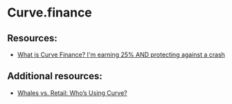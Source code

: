 # Curve.finance

## Resources:

* [What is Curve Finance? I'm earning 25% AND protecting against a crash](https://www.youtube.com/watch?v=MqRfurKVM1A)

## Additional resources:
* [Whales vs. Retail: Who’s Using Curve?](https://blog.kaiko.com/whales-vs-retail-whos-using-curve-2ee09a998d94)
